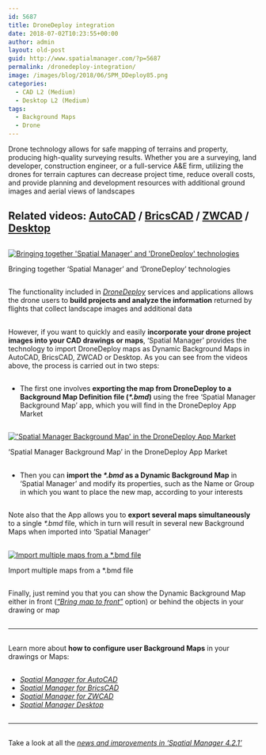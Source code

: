 ```yaml
---
id: 5687
title: DroneDeploy integration
date: 2018-07-02T10:23:55+00:00
author: admin
layout: old-post
guid: http://www.spatialmanager.com/?p=5687
permalink: /dronedeploy-integration/
image: /images/blog/2018/06/SPM_DDeploy85.png
categories:
  - CAD L2 (Medium)
  - Desktop L2 (Medium)
tags:
  - Background Maps
  - Drone
---
```

<p>
  Drone technology allows for safe mapping of terrains and property, producing high-quality surveying results. Whether you are a surveying, land developer, construction engineer, or a full-service A&E firm, utilizing the drones for terrain captures can decrease project time, reduce overall costs, and provide planning and development resources with additional ground images and aerial views of landscapes
</p>

<p>
  <!--more-->
</p>

<h2>
  Related videos: <a href="https://youtu.be/ijNKzdyChx0?rel=0" target="_blank" rel="nofollow"><span><span>AutoCAD</span></span></a> / <a href="https://youtu.be/UcXFtTWDGK8?rel=0" target="_blank" rel="nofollow"><span><span>BricsCAD</span></span></a> / <a href="https://youtu.be/nW8kkOOLR6k?rel=0" target="_blank" rel="nofollow"><span><span>ZWCAD</span></span></a> <span>/</span> <a href="https://youtu.be/CAayAPTijWA?rel=0" target="_blank" rel="nofollow"><span>Desktop</span></a>
</h2>

<h2>
</h2>

<div>
  <a href="/images/blog/2018/06/AC_SPM_DD.png" target="_blank" rel="nofollow"><img src="/images/blog/2018/06/AC_SPM_DD-1024x534.png" alt="Bringing together 'Spatial Manager' and 'DroneDeploy' technologies" width="625" height="326" srcset="/images/blog/2018/06/AC_SPM_DD-1024x534.png 1024w, /images/blog/2018/06/AC_SPM_DD-300x157.png 300w, /images/blog/2018/06/AC_SPM_DD-768x401.png 768w, /images/blog/2018/06/AC_SPM_DD-624x326.png 624w, /images/blog/2018/06/AC_SPM_DD.png 1280w" sizes="(max-width: 625px) 100vw, 625px" /></a>
  
  <p>
    Bringing together &#8216;Spatial Manager&#8217; and &#8216;DroneDeploy&#8217; technologies
  </p>
</div>

<h2>
</h2>

<p>
  The functionality included in <a href="https://www.dronedeploy.com/" target="_blank" rel="nofollow"><span><em><span>DroneDeploy</span></em></span></a> services and applications allows the drone users to <strong>build projects and analyze the information</strong> returned by flights that collect landscape images and additional data
</p>

<h2>
</h2>

<p>
  However, if you want to quickly and easily <strong>incorporate your drone project images into your CAD drawings or maps</strong>, &#8216;Spatial Manager&#8217; provides the technology to import DroneDeploy maps as Dynamic Background Maps in AutoCAD, BricsCAD, ZWCAD or Desktop. As you can see from the videos above, the process is carried out in two steps:
</p>

<h2>
</h2>

<ul>
  <li>
    The first one involves <strong>exporting the map from DroneDeploy to a Background Map Definition file (<em>*.bmd</em>)</strong> using the free &#8216;Spatial Manager Background Map&#8217; app, which you will find in the DroneDeploy App Market
  </li>
</ul>

<h2>
</h2>

<div>
  <a href="/images/blog/2018/06/SPM_DroneDeployApp.png" target="_blank" rel="nofollow"><img src="/images/blog/2018/06/SPM_DroneDeployApp-1024x413.png" alt="'Spatial Manager Background Map' in the DroneDeploy App Market" width="625" height="252" srcset="/images/blog/2018/06/SPM_DroneDeployApp-1024x413.png 1024w, /images/blog/2018/06/SPM_DroneDeployApp-300x121.png 300w, /images/blog/2018/06/SPM_DroneDeployApp-768x310.png 768w, /images/blog/2018/06/SPM_DroneDeployApp-624x252.png 624w, /images/blog/2018/06/SPM_DroneDeployApp.png 1198w" sizes="(max-width: 625px) 100vw, 625px" /></a>
  
  <p>
    &#8216;Spatial Manager Background Map&#8217; in the DroneDeploy App Market
  </p>
</div>

<h2>
</h2>

<ul>
  <li>
    Then you can <strong>import the <em>*.bmd</em> as a Dynamic Background Map</strong> in &#8216;Spatial Manager&#8217; and modify its properties, such as the Name or Group in which you want to place the new map, according to your interests
  </li>
</ul>

<h2>
</h2>

<p>
  Note also that the App allows you to <strong>export several maps simultaneously</strong> to a single <em>*.bmd</em> file, which in turn will result in several new Background Maps when imported into &#8216;Spatial Manager&#8217;
</p>

<h2>
</h2>

<div>
  <a href="/images/blog/2018/06/SPM_DD_ImportAll.png" target="_blank" rel="nofollow"><img src="/images/blog/2018/06/SPM_DD_ImportAll.png" alt="Import multiple maps from a *.bmd file" width="710" height="466" srcset="/images/blog/2018/06/SPM_DD_ImportAll.png 710w, /images/blog/2018/06/SPM_DD_ImportAll-300x197.png 300w, /images/blog/2018/06/SPM_DD_ImportAll-624x410.png 624w" sizes="(max-width: 710px) 100vw, 710px" /></a>
  
  <p>
    Import multiple maps from a *.bmd file
  </p>
</div>

## 

Finally, just remind you that you can show the Dynamic Background Map either in front (<a href="http://www.spatialmanager.com/bring-background-maps-to-front/" target="_blank" rel="nofollow"><span><em>&#8220;Bring map to front&#8221;</em></span></a> option) or behind the objects in your drawing or map

## 

* * *

<h2>
</h2>

<p>
  Learn more about <b>how to configure user Background Maps</b> in your drawings or Maps:
</p>

<h2>
</h2>

<ul>
  <li>
    <em><span><a href="http://wiki.spatialmanager.com/index.php/Spatial_Manager%E2%84%A2_for_AutoCAD_-_FAQs:_Background_Maps_(%22Standard%22_and_%22Professional%22_editions_only)#Can_I_configure_my_own_Web_Map_Services.3F" target="_blank" rel="nofollow">Spatial Manager for AutoCAD</a></span></em>
  </li>
  <li>
    <em><span><a href="http://wiki.spatialmanager.com/index.php/Spatial_Manager%E2%84%A2_for_BricsCAD_-_FAQs:_Background_Maps_(%22Standard%22_and_%22Professional%22_editions_only)#Can_I_configure_my_own_Web_Map_Services.3F" target="_blank" rel="nofollow">Spatial Manager for BricsCAD</a></span></em>
  </li>
  <li>
    <em><span><a href="http://wiki.spatialmanager.com/index.php/Spatial_Manager%E2%84%A2_for_ZWCAD_-_FAQs:_Background_Maps_(%22Standard%22_and_%22Professional%22_editions_only)#Can_I_configure_my_own_Web_Map_Services.3F" target="_blank" rel="nofollow">Spatial Manager for ZWCAD</a></span></em>
  </li>
  <li>
    <em><a href="http://wiki.spatialmanager.com/index.php/Spatial_Manager_Desktop%E2%84%A2_-_FAQs:_Background_Maps#Can_I_configure_my_own_Web_Map_Services.3F" target="_blank" rel="nofollow">Spatial Manager Desktop</a></em>
  </li>
</ul>

<h2>
</h2>

<h2>
</h2>

<h2>
</h2>

* * *

<h2>
</h2>

<p>
  Take a look at all the <span><em><a href="http://www.spatialmanager.com/summer-release-spatial-manager-4-2-1/" target="_blank" rel="nofollow"><span>news and improvements in &#8216;Spatial Manager 4.2.1&#8217;</span></a></em></span>
</p>